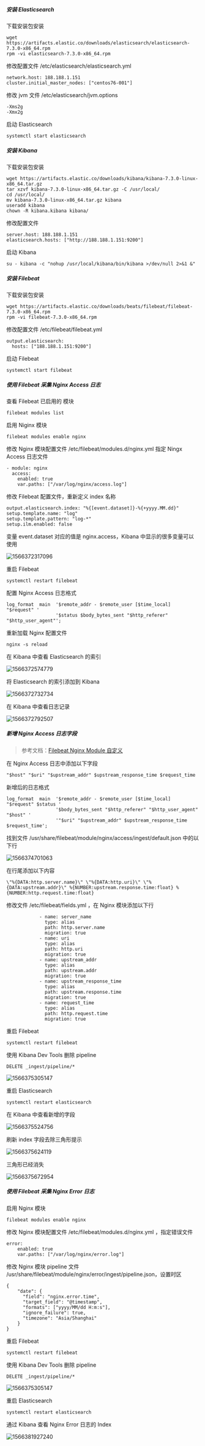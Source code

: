 ##### 安装 Elasticsearch

下载安装包安装

```
wget https://artifacts.elastic.co/downloads/elasticsearch/elasticsearch-7.3.0-x86_64.rpm
rpm -vi elasticsearch-7.3.0-x86_64.rpm
```

修改配置文件 /etc/elasticsearch/elasticsearch.yml

```
network.host: 188.188.1.151
cluster.initial_master_nodes: ["centos76-001"]
```

修改 jvm 文件 /etc/elasticsearch/jvm.options 

```
-Xms2g
-Xmx2g
```

启动 Elasticsearch

```
systemctl start elasticsearch
```



##### 安装 Kibana

下载安装包安装

```
wget https://artifacts.elastic.co/downloads/kibana/kibana-7.3.0-linux-x86_64.tar.gz
tar xzvf kibana-7.3.0-linux-x86_64.tar.gz -C /usr/local/
cd /usr/local/
mv kibana-7.3.0-linux-x86_64.tar.gz kibana
useradd kibana
chown -R kibana.kibana kibana/
```

修改配置文件

```
server.host: 188.188.1.151
elasticsearch.hosts: ["http://188.188.1.151:9200"]
```

启动 Kibana

```
su - kibana -c "nohup /usr/local/kibana/bin/kibana >/dev/null 2>&1 &"
```



##### 安装 Filebeat

下载安装包安装

```
wget https://artifacts.elastic.co/downloads/beats/filebeat/filebeat-7.3.0-x86_64.rpm
rpm -vi filebeat-7.3.0-x86_64.rpm
```

修改配置文件 /etc/filebeat/filebeat.yml 

```
output.elasticsearch:
  hosts: ["188.188.1.151:9200"]
```

启动 Filebeat

```
systemctl start filebeat
```



##### 使用 Filebeat 采集 Nginx Access 日志

查看 Filebeat 已启用的 模块

```
filebeat modules list
```

启用 Niginx 模块

```
filebeat modules enable nginx
```

修改 Nginx 模块配置文件 /etc/filebeat/modules.d/nginx.yml 指定 Ningx Access 日志文件

```
- module: nginx
  access:
    enabled: true
    var.paths: ["/var/log/nginx/access.log"]
```

修改 Filebeat 配置文件，重新定义 index 名称

```
output.elasticsearch.index: "%{[event.dataset]}-%{+yyyy.MM.dd}"
setup.template.name: "log"
setup.template.pattern: "log-*"
setup.ilm.enabled: false
```

变量 event.dataset 对应的值是 nginx.access，Kibana 中显示的很多变量可以使用

  ![1566372317096](assets/1566372317096.png)

重启 Filebeat

```
systemctl restart filebeat
```

配置 Nginx Access 日志格式

```
log_format  main  '$remote_addr - $remote_user [$time_local] "$request" '
                  '$status $body_bytes_sent "$http_referer" "$http_user_agent"';
```

重新加载 Nginx 配置文件

```
nginx -s reload
```

在 Kibana 中查看 Elasticsearch 的索引

![1566372574779](assets/1566372574779.png)

将 Elasticsearch 的索引添加到 Kibana

![1566372732734](assets/1566372732734.png)

在 Kibana 中查看日志记录

![1566372792507](assets/1566372792507.png)



##### 新增 Nginx Access 日志字段

> 参考文档：[Filebeat Nginx Module 自定义](https://www.iamle.com/archives/2610.html)

在 Nginx Access 日志中添加以下字段

```
"$host" "$uri" "$upstream_addr" $upstream_response_time $request_time
```

新增后的日志格式

```
log_format  main  '$remote_addr - $remote_user [$time_local] "$request" $status '
                  '$body_bytes_sent "$http_referer" "$http_user_agent" "$host" '
                  '"$uri" "$upstream_addr" $upstream_response_time $request_time';
```

找到文件 /usr/share/filebeat/module/nginx/access/ingest/default.json 中的以下行

![1566374701063](assets/1566374701063.png)

在行尾添加以下内容

```
\"%{DATA:http.server.name}\" \"%{DATA:http.uri}\" \"%{DATA:upstream.addr}\" %{NUMBER:upstream.response.time:float} %{NUMBER:http.request.time:float}
```

修改文件 /etc/filebeat/fields.yml ，在 Nginx 模块添加以下行

```
            - name: server_name
              type: alias
              path: http.server.name
              migration: true
            - name: uri
              type: alias
              path: http.uri
              migration: true
            - name: upstream_addr
              type: alias
              path: upstream.addr
              migration: true
            - name: upstream_response_time
              type: alias
              path: upstream.response.time
              migration: true
            - name: request_time
              type: alias
              path: http.request.time
              migration: true
```

重启 Filebeat

```
systemctl restart filebeat
```

使用 Kibana Dev Tools 删除 pipeline

```
DELETE _ingest/pipeline/*
```

![1566375305147](assets/1566375305147.png)

重启 Elasticsearch

```
systemctl restart elasticsearch
```

在 Kibana 中查看新增的字段

![1566375524756](assets/1566375524756.png)

刷新 index 字段去除三角形提示

![1566375624119](assets/1566375624119.png)

三角形已经消失

![1566375672954](assets/1566375672954.png)



##### 使用 Filebeat 采集 Nginx Error 日志

启用 Nginx 模块

```
filebeat modules enable nginx
```

修改 Nginx 模块配置文件 /etc/filebeat/modules.d/nginx.yml ，指定错误文件

```
error:
    enabled: true
    var.paths: ["/var/log/nginx/error.log"]
```

修改 Nginx 模块 pipeline 文件 /usr/share/filebeat/module/nginx/error/ingest/pipeline.json，设置时区

```
{
    "date": {
      "field": "nginx.error.time",
      "target_field": "@timestamp",
      "formats": ["yyyy/MM/dd H:m:s"],
      "ignore_failure": true,
      "timezone": "Asia/Shanghai"
    }
}
```

重启 Filebeat

```
systemctl restart filebeat
```

使用 Kibana Dev Tools 删除 pipeline

```
DELETE _ingest/pipeline/*
```

![1566375305147](assets/1566375305147.png)

重启 Elasticsearch

```
systemctl restart elasticsearch
```

通过 Kibana 查看 Nginx Error 日志的 Index

![1566381927240](assets/1566381927240.png)

